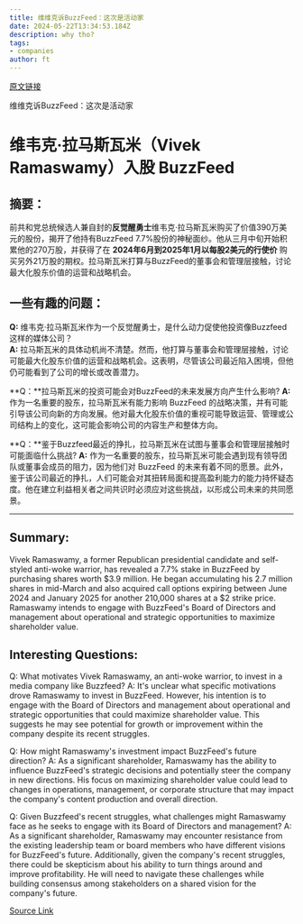 ```yaml
---
title: 维维克诉BuzzFeed：这次是活动家
date: 2024-05-22T13:34:53.184Z
description: why tho?
tags: 
- companies
author: ft
---
```


[原文链接](https://ft.com/content/34bbf543-ef60-49e5-9ff1-d57997ba5709)

维维克诉BuzzFeed：这次是活动家

# 维韦克·拉马斯瓦米（Vivek Ramaswamy）入股 BuzzFeed

## 摘要：
前共和党总统候选人兼自封的**反觉醒勇士**维韦克·拉马斯瓦米购买了价值390万美元的股份，揭开了他持有BuzzFeed 7.7%股份的神秘面纱。他从三月中旬开始积累他的270万股，并获得了在 **2024年6月到2025年1月以每股2美元的行使价** 购买另外21万股的期权。拉马斯瓦米打算与BuzzFeed的董事会和管理层接触，讨论最大化股东价值的运营和战略机会。

## 一些有趣的问题：
**Q:** 维韦克·拉马斯瓦米作为一个反觉醒勇士，是什么动力促使他投资像Buzzfeed 这样的媒体公司？  
**A:** 拉马斯瓦米的具体动机尚不清楚。然而，他打算与董事会和管理层接触，讨论可能最大化股东价值的运营和战略机会。这表明，尽管该公司最近陷入困境，但他仍可能看到了公司的增长或改善潜力。

**Q：**拉马斯瓦米的投资可能会对BuzzFeed的未来发展方向产生什么影响?
**A:** 作为一名重要的股东，拉马斯瓦米有能力影响 BuzzFeed 的战略决策，并有可能引导该公司向新的方向发展。他对最大化股东价值的重视可能导致运营、管理或公司结构上的变化，这可能会影响公司的内容生产和整体方向。

**Q：**鉴于Buzzfeed最近的挣扎，拉马斯瓦米在试图与董事会和管理层接触时可能面临什么挑战?
**A:** 作为一名重要的股东，拉马斯瓦米可能会遇到现有领导团队或董事会成员的阻力，因为他们对 BuzzFeed 的未来有着不同的愿景。此外，鉴于该公司最近的挣扎，人们可能会对其扭转局面和提高盈利能力的能力持怀疑态度。他在建立利益相关者之间共识时必须应对这些挑战，以形成公司未来的共同愿景。

---

## Summary:
Vivek Ramaswamy, a former Republican presidential candidate and self-styled anti-woke warrior, has revealed a 7.7% stake in BuzzFeed by purchasing shares worth $3.9 million. He began accumulating his 2.7 million shares in mid-March and also acquired call options expiring between June 
2024 and January 2025 for another 210,000 shares at a $2 strike price. Ramaswamy intends to engage with BuzzFeed's Board of Directors and management about operational and strategic opportunities to maximize shareholder value.

## Interesting Questions:
Q: What motivates Vivek Ramaswamy, an anti-woke warrior, to invest in a media company like Buzzfeed? 
A: It's unclear what specific motivations drove Ramaswamy to invest in BuzzFeed. However, his intention is to engage with the Board of Directors and management about operational and strategic opportunities that could maximize shareholder value. This suggests he may see potential for growth or improvement within the company despite its recent struggles.

Q: How might Ramaswamy's investment impact BuzzFeed's future direction? 
A: As a significant shareholder, Ramaswamy has the ability to influence BuzzFeed's strategic decisions and potentially steer the company in new directions. His focus on maximizing shareholder value could lead to changes in operations, management, or corporate structure that may impact the company's content production and overall direction.

Q: Given Buzzfeed's recent struggles, what challenges might Ramaswamy face as he seeks to engage with its Board of Directors and management? 
A: As a significant shareholder, Ramaswamy may encounter resistance from the existing leadership team or board members who have different visions for BuzzFeed's future. Additionally, given the company's recent struggles, there could be skepticism about his ability to turn things around and improve profitability. He will need to navigate these challenges while building consensus among stakeholders on a shared vision for the company's future.

[Source Link](https://ft.com/content/34bbf543-ef60-49e5-9ff1-d57997ba5709)

